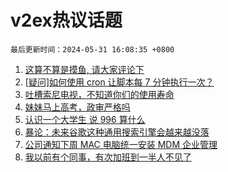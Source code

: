 # v2ex热议话题

`最后更新时间：2024-05-31 16:08:35 +0800`

1. [这算不算是摸鱼, 请大家评论下](https://www.v2ex.com/t/1045589)
1. [[疑问]如何使用 cron 让脚本每 7 分钟执行一次？](https://www.v2ex.com/t/1045433)
1. [吐槽索尼电视，不知道你们的使用寿命](https://www.v2ex.com/t/1045466)
1. [妹妹马上高考，政审严格吗](https://www.v2ex.com/t/1045576)
1. [认识一个大学生 说 996 算什么](https://www.v2ex.com/t/1045604)
1. [暴论：未来谷歌这种通用搜索引擎会越来越没落](https://www.v2ex.com/t/1045600)
1. [公司通知下周 MAC 电脑统一安装 MDM 企业管理](https://www.v2ex.com/t/1045490)
1. [我以前有个同事，有次加班到一半人不见了](https://www.v2ex.com/t/1045477)

